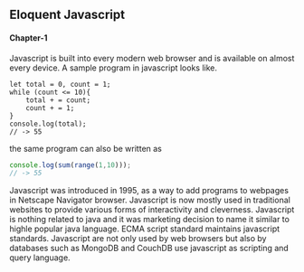 ## Eloquent Javascript

#### Chapter-1

Javascript is built into every modern web browser and is available on almost every device. A sample program in javascript looks like. 

```(javascript)
let total = 0, count = 1;
while (count <= 10){
    total + = count;
    count + = 1;
}
console.log(total);
// -> 55
```

 the same program can also be written as

``` javascript
console.log(sum(range(1,10)));
// -> 55
```

Javascript was introduced in 1995, as a way to add programs to webpages in Netscape Navigator browser. Javascript is now mostly used in traditional websites to provide various forms of interactivity and cleverness. Javascript is nothing related to java and it was marketing decision to name it similar to highle popular java language. ECMA script standard maintains javascript standards. Javascript are not only used by web browsers but also by databases such as MongoDB and CouchDB use javascript as scripting and query language.





